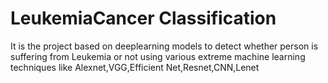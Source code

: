 #  LeukemiaCancer Classification
It is the project based on deeplearning models to detect  whether person is suffering from Leukemia  or not using various extreme machine learning techniques like Alexnet,VGG,Efficient Net,Resnet,CNN,Lenet
